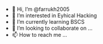 - 👋 Hi, I’m @farrukh2005
- 👀 I’m interested in Eyhical Hacking
- 🌱 I’m currently learning BSCS
- 💞️ I’m looking to collaborate on ...
- 📫 How to reach me ...

<!---
farrukh2005/farrukh2005 is a ✨ special ✨ repository because its `README.md` (this file) appears on your GitHub profile.
You can click the Preview link to take a look at your changes.
--->
